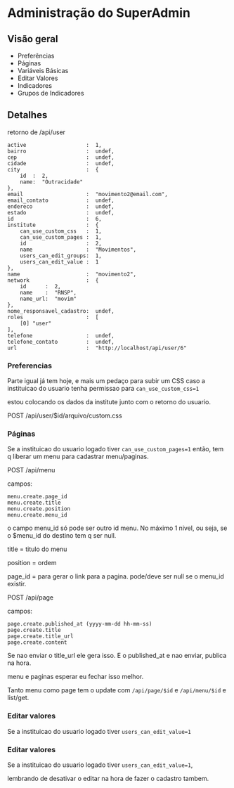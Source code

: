 Administração do SuperAdmin
==================

Visão geral
----------

* Preferências
* Páginas
* Variáveis Básicas
* Editar Valores
* Indicadores
* Grupos de Indicadores


Detalhes
-------


retorno de /api/user

    active                   :  1,
    bairro                   :  undef,
    cep                      :  undef,
    cidade                   :  undef,
    city                     :  {
        id  :  2,
        name:  "Outracidade"
    },
    email                    :  "movimento2@email.com",
    email_contato            :  undef,
    endereco                 :  undef,
    estado                   :  undef,
    id                       :  6,
    institute                :  {
        can_use_custom_css   :  1,
        can_use_custom_pages :  1,
        id                   :  2,
        name                 :  "Movimentos",
        users_can_edit_groups:  1,
        users_can_edit_value :  1
    },
    name                     :  "movimento2",
    network                  :  {
        id      :  2,
        name    :  "RNSP",
        name_url:  "movim"
    },
    nome_responsavel_cadastro:  undef,
    roles                    :  [
        [0] "user"
    ],
    telefone                 :  undef,
    telefone_contato         :  undef,
    url                      :  "http://localhost/api/user/6"


### Preferencias

Parte igual já tem hoje, e mais um pedaço para subir um CSS caso a instituicao do usuario tenha permissao para `can_use_custom_css=1`

estou colocando os dados da institute junto com o retorno do usuario.

POST /api/user/$id/arquivo/custom.css


### Páginas

Se a instituicao do usuario logado tiver `can_use_custom_pages=1` então, tem q liberar um menu para cadastrar menu/paginas.


POST /api/menu

campos:

    menu.create.page_id
    menu.create.title
    menu.create.position
    menu.create.menu_id

o campo menu_id só pode ser outro id menu. No máximo 1 nivel, ou seja, se o $menu_id do destino tem q ser null.

title = titulo do menu

position = ordem

page_id = para gerar o link para a pagina. pode/deve ser null se o menu_id existir.


POST /api/page

campos:

    page.create.published_at (yyyy-mm-dd hh-mm-ss)
    page.create.title
    page.create.title_url
    page.create.content

Se nao enviar o title_url ele gera isso. E o published_at e nao enviar, publica na hora.

menu e paginas esperar eu fechar isso melhor.

Tanto menu como page tem o update com `/api/page/$id` e `/api/menu/$id` e list/get.


### Editar valores

Se a instituicao do usuario logado tiver `users_can_edit_value=1`


### Editar valores

Se a instituicao do usuario logado tiver `users_can_edit_value=1`,

lembrando de desativar o editar na hora de fazer o cadastro tambem.


